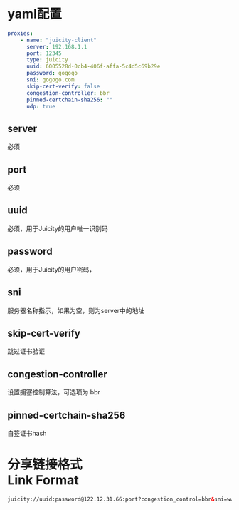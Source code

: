 # yaml配置
```yaml
proxies:
    - name: "juicity-client"
      server: 192.168.1.1
      port: 12345
      type: juicity
      uuid: 6005528d-0cb4-406f-affa-5c4d5c69b29e
      password: gogogo
      sni: gogogo.com
      skip-cert-verify: false
      congestion-controller: bbr
      pinned-certchain-sha256: ""
      udp: true
```
## server
必须 
## port
必须
## uuid
必须，用于Juicity的用户唯一识别码
## password
必须，用于Juicity的用户密码，
## sni
服务器名称指示，如果为空，则为server中的地址
## skip-cert-verify
跳过证书验证
## congestion-controller
设置拥塞控制算法，可选项为 bbr
##  pinned-certchain-sha256
自签证书hash

# 分享链接格式 <br> Link Format
```html
juicity://uuid:password@122.12.31.66:port?congestion_control=bbr&sni=www.example.com&allow_insecure=0&pinned_certchain_sha256=CERT_HASH
```